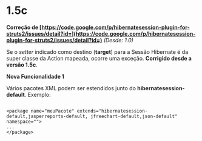# 1.5c #

**Correção de [https://code.google.com/p/hibernatesession-plugin-for-struts2/issues/detail?id=](https://code.google.com/p/hibernatesession-plugin-for-struts2/issues/detail?id=)** _(Desde: 1.0)_

Se o _setter_ indicado como destino (**target**) para a Sessão Hibernate é da super classe da Action mapeada, ocorre uma exceção. **Corrigido desde a versão 1.5c**.




**Nova Funcionalidade 1**

Vários pacotes XML podem ser estendidos junto do **hibernatesession-default**.
Exemplo:

```

<package name="meuPacote" extends="hibernatesession-default,jasperreports-default, jfreechart-default,json-default" namespace="">
...
</package>

```